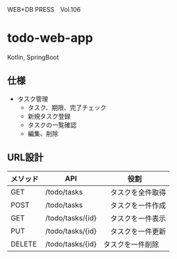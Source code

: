 WEB+DB PRESS　Vol.106

# todo-web-app
Kotlin, SpringBoot

## 仕様
- タスク管理
  - タスク、期限、完了チェック
  - 新規タスク登録
  - タスクの一覧確認
  - 編集、削除
  
## URL設計
メソッド | API | 役割
 --- | --- | ---
 GET | /todo/tasks |　タスクを全件取得
 POST | /todo/tasks |　タスクを一件作成
 GET | /todo/tasks/{id} |　タスクを一件表示
 PUT | /todo/tasks/{id} |　タスクを一件更新
 DELETE | /todo/tasks/{id} | タスクを一件削除
 
